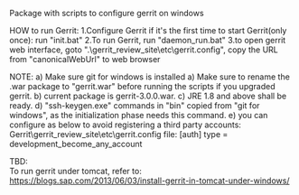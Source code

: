 Package with scripts to configure gerrit on windows

HOW to run Gerrit:
1.Configure Gerrit if it's the first time to start Gerrit(only once): run "init.bat"
2.To run Gerrit, run "daemon_run.bat" 
3.to open gerrit web interface, goto ".\gerrit_review_site\etc\gerrit.config",
  copy the URL from "canonicalWebUrl" to web browser


NOTE:
a) Make sure git for windows is installed
a) Make sure to rename the .war package to "gerrit.war" before running the scripts if you upgraded gerrit.
b) current package is gerrit-3.0.0.war.
c) JRE 1.8 and above shall be ready.
d) "ssh-keygen.exe" commands in "bin" copied from "git for windows", as the initialization phase needs this command.
e) you can configure as below to avoid registering a third party accounts:
Gerrit\gerrit_review_site\etc\gerrit.config file:
[auth]
	type = development_become_any_account

TBD:   
To run gerrit under tomcat, refer to: https://blogs.sap.com/2013/06/03/install-gerrit-in-tomcat-under-windows/
